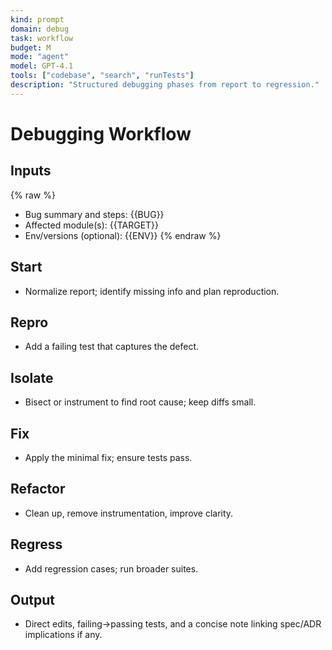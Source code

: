 ```yaml
---
kind: prompt
domain: debug
task: workflow
budget: M
mode: "agent"
model: GPT-4.1
tools: ["codebase", "search", "runTests"]
description: "Structured debugging phases from report to regression."
---
```


# Debugging Workflow

## Inputs

{% raw %}

- Bug summary and steps: {{BUG}}
- Affected module(s): {{TARGET}}
- Env/versions (optional): {{ENV}}
  {% endraw %}

## Start

- Normalize report; identify missing info and plan reproduction.

## Repro

- Add a failing test that captures the defect.

## Isolate

- Bisect or instrument to find root cause; keep diffs small.

## Fix

- Apply the minimal fix; ensure tests pass.

## Refactor

- Clean up, remove instrumentation, improve clarity.

## Regress

- Add regression cases; run broader suites.

## Output

- Direct edits, failing→passing tests, and a concise note linking spec/ADR implications if any.
